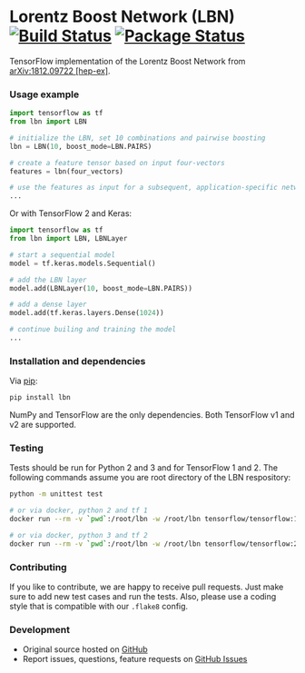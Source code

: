 # Lorentz Boost Network (LBN) [![Build Status](https://travis-ci.org/riga/LBN.svg?branch=master)](https://travis-ci.org/riga/LBN) [![Package Status](https://badge.fury.io/py/lbn.svg)](https://badge.fury.io/py/lbn)

TensorFlow implementation of the Lorentz Boost Network from [arXiv:1812.09722 [hep-ex]](https://arxiv.org/abs/1812.09722).


### Usage example

```python
import tensorflow as tf
from lbn import LBN

# initialize the LBN, set 10 combinations and pairwise boosting
lbn = LBN(10, boost_mode=LBN.PAIRS)

# create a feature tensor based on input four-vectors
features = lbn(four_vectors)

# use the features as input for a subsequent, application-specific network
...
```

Or with TensorFlow 2 and Keras:

```python
import tensorflow as tf
from lbn import LBN, LBNLayer

# start a sequential model
model = tf.keras.models.Sequential()

# add the LBN layer
model.add(LBNLayer(10, boost_mode=LBN.PAIRS))

# add a dense layer
model.add(tf.keras.layers.Dense(1024))

# continue builing and training the model
...
```


### Installation and dependencies

Via [pip](https://pypi.python.org/pypi/lbn):

```bash
pip install lbn
```

NumPy and TensorFlow are the only dependencies. Both TensorFlow v1 and v2 are supported.


### Testing

Tests should be run for Python 2 and 3 and for TensorFlow 1 and 2. The following commands assume you are root directory of the LBN respository:

```bash
python -m unittest test

# or via docker, python 2 and tf 1
docker run --rm -v `pwd`:/root/lbn -w /root/lbn tensorflow/tensorflow:1.13.2 python -m unittest test

# or via docker, python 3 and tf 2
docker run --rm -v `pwd`:/root/lbn -w /root/lbn tensorflow/tensorflow:2.0.0-py3 python -m unittest test
```


### Contributing

If you like to contribute, we are happy to receive pull requests. Just make sure to add new test cases and run the tests. Also, please use a coding style that is compatible with our `.flake8` config.


### Development

- Original source hosted on [GitHub](https://github.com/riga/LBN)
- Report issues, questions, feature requests on [GitHub Issues](https://github.com/riga/LBN/issues)
